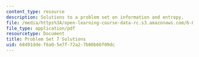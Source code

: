 ```yaml
---
content_type: resource
description: Solutions to a problem set on information and entropy.
file: /media/https%3A/open-learning-course-data-rc.s3.amazonaws.com/6-050j-information-and-entropy-spring-2008/68491ddef6a05e7f72a27b00b66f09dc_MIT6_050JS08_ps_07_sol.pdf
file_type: application/pdf
resourcetype: Document
title: Problem Set 7 Solutions
uid: 68491dde-f6a0-5e7f-72a2-7b00b66f09dc
---
```

